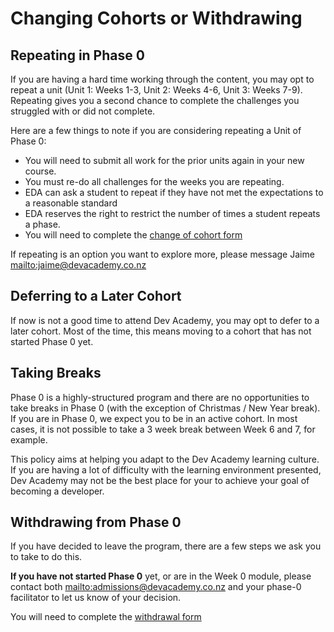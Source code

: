# Changing Cohorts or Withdrawing

## Repeating in Phase 0

If you are having a hard time working through the content, you may opt to repeat a unit (Unit 1: Weeks 1-3, Unit 2: Weeks 4-6, Unit 3: Weeks 7-9). Repeating gives you a second chance to complete the challenges you struggled with or did not complete.

Here are a few things to note if you are considering repeating a Unit of Phase 0:
* You will need to submit all work for the prior units again in your new course.
* You must re-do all challenges for the weeks you are repeating.
* EDA can ask a student to repeat if they have not met the expectations to a reasonable standard
* EDA reserves the right to restrict the number of times a student repeats a phase.
* You will need to complete the [change of cohort form](http://goo.gl/forms/WHZK8bbvlK)

If repeating is an option you want to explore more, please message Jaime <mailto:jaime@devacademy.co.nz>

## Deferring to a Later Cohort

If now is not a good time to attend Dev Academy, you may opt to defer to a later cohort. Most of the time, this means moving to a cohort that has not started Phase 0 yet.

## Taking Breaks
Phase 0 is a highly-structured program and there are no opportunities to take breaks in Phase 0 (with the exception of Christmas / New Year break). If you are in Phase 0, we expect you to be in an active cohort. In most cases, it is not possible to take a 3 week break between Week 6 and 7, for example.

This policy aims at helping you adapt to the Dev Academy learning culture. If you are having a lot of difficulty with the learning environment presented, Dev Academy may not be the best place for your to achieve your goal of becoming a developer.

## Withdrawing from Phase 0
If you have decided to leave the program, there are a few steps we ask you to take to do this.

**If you have not started Phase 0** yet, or are in the Week 0 module, please contact both <mailto:admissions@devacademy.co.nz> and your phase-0 facilitator to let us know of your decision.

You will need to complete the [withdrawal form](http://goo.gl/forms/heEV7aH0zh)

